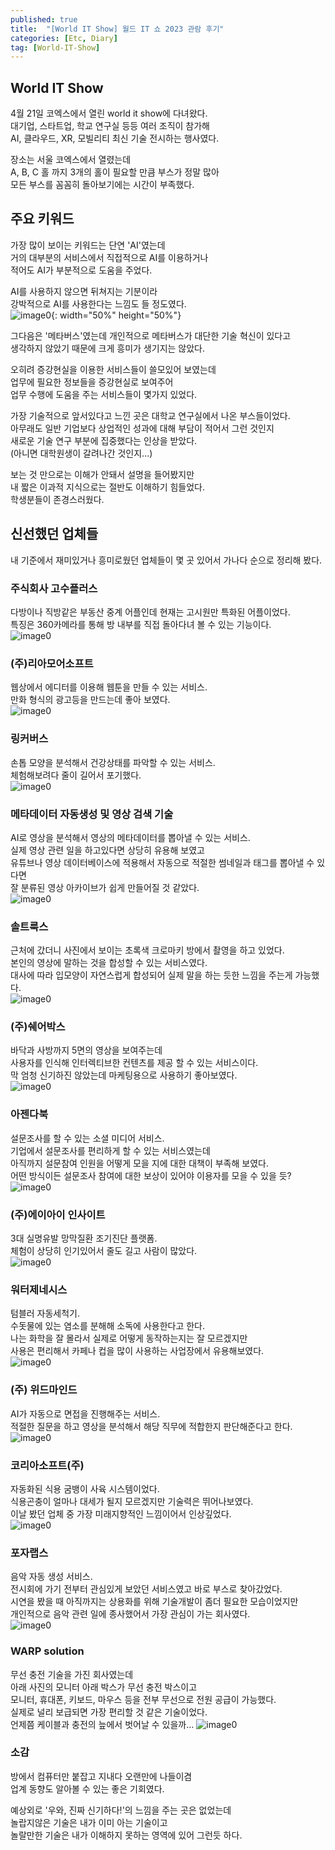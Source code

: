 ```yaml
---
published: true
title:  "[World IT Show] 월드 IT 쇼 2023 관람 후기"
categories: [Etc, Diary]
tag: [World-IT-Show]
---
```


## World IT Show
4월 21일 코엑스에서 열린 world it show에 다녀왔다.  
대기업, 스타트업, 학교 연구실 등등 여러 조직이 참가해  
AI, 클라우드, XR, 모빌리티 최신 기술 전시하는 행사였다.  

장소는 서울 코엑스에서 열렸는데  
A, B, C 홀 까지 3개의 홀이 필요할 만큼 부스가 정말 많아  
모든 부스를 꼼꼼히 돌아보기에는 시간이 부족했다.    

## 주요 키워드

가장 많이 보이는 키워드는 단연 'AI'였는데  
거의 대부분의 서비스에서 직접적으로 AI를 이용하거나  
적어도 AI가 부분적으로 도움을 주었다.  

AI를 사용하지 않으면 뒤쳐지는 기분이라  
강박적으로 AI를 사용한다는 느낌도 들 정도였다.  
![image0](/images/2023-04-21-world_it_show_actual_ai.png){: width="50%" height="50%"}    

그다음은 '메타버스'였는데 개인적으로 메타버스가 대단한 기술 혁신이 있다고  
생각하지 않았기 때문에 크게 흥미가 생기지는 않았다.  

오히려 증강현실을 이용한 서비스들이 쓸모있어 보였는데  
업무에 필요한 정보들을 증강현실로 보여주어  
업무 수행에 도움을 주는 서비스들이 몇가지 있었다.  

가장 기술적으로 앞서있다고 느낀 곳은 대학교 연구실에서 나온 부스들이었다.  
아무래도 일반 기업보다 상업적인 성과에 대해 부담이 적어서 그런 것인지  
새로운 기술 연구 부분에 집중했다는 인상을 받았다.   
(아니면 대학원생이 갈려나간 것인지...)  

보는 것 만으로는 이해가 안돼서 설명을 들어봤지만  
내 짧은 이과적 지식으로는 절반도 이해하기 힘들었다.  
학생분들이 존경스러웠다.  


## 신선했던 업체들

내 기준에서 재미있거나 흥미로웠던 업체들이 몇 곳 있어서 가나다 순으로 정리해 봤다.  


### 주식회사 고수플러스
다방이나 직방같은 부동산 중계 어플인데 현재는 고시원만 특화된 어플이었다.  
특징은 360카메라를 통해 방 내부를 직접 돌아다녀 볼 수 있는 기능이다.  
![image0](/images/2023-04-21-world_it_show_gosuplus.JPG)  

### (주)리아모어소프트
웹상에서 에디터를 이용해 웹툰을 만들 수 있는 서비스.  
만화 형식의 광고등을 만드는데 좋아 보였다.  
![image0](/images/2023-04-21-world_it_show_riamore.JPG)  

### 링커버스
손톱 모양을 분석해서 건강상태를 파악할 수 있는 서비스.  
체험해보려다 줄이 길어서 포기했다.  
![image0](/images/2023-04-21-world_it_show_linkerbus.JPG)  

### 메타데이터 자동생성 및 영상 검색 기술
AI로 영상을 분석해서 영상의 메타데이터를 뽑아낼 수 있는 서비스.  
실제 영상 관련 일을 하고있다면 상당히 유용해 보였고  
유튜브나 영상 데이터베이스에 적용해서 자동으로 적절한 썸네일과 태그를 뽑아낼 수 있다면  
잘 분류된 영상 아카이브가 쉽게 만들어질 것 같았다.  
![image0](/images/2023-04-21-world_it_show_metadata_video.JPG)  

### 솔트룩스
근처에 갔더니 사진에서 보이는 초록색 크로마키 방에서 촬영을 하고 있었다.  
본인의 영상에 말하는 것을 합성할 수 있는 서비스였다.  
대사에 따라 입모양이 자연스럽게 합성되어 실제 말을 하는 듯한 느낌을 주는게 가능했다.  
![image0](/images/2023-04-21-world_it_show_saltlux.JPG)  

### (주)쉐어박스
바닥과 사방까지 5면의 영상을 보여주는데  
사용자를 인식해 인터렉티브한 컨텐츠를 제공 할 수 있는 서비스이다.  
막 엄청 신기하진 않았는데 마케팅용으로 사용하기 좋아보였다.  
![image0](/images/2023-04-21-world_it_show_sharebox.JPG)  

### 아젠다북
설문조사를 할 수 있는 소셜 미디어 서비스.  
기업에서 설문조사를 편리하게 할 수 있는 서비스였는데  
아직까지 설문참여 인원을 어떻게 모을 지에 대한 대책이 부족해 보였다.  
어떤 방식이든 설문조사 참여에 대한 보상이 있어야 이용자를 모을 수 있을 듯?  
![image0](/images/2023-04-21-world_it_show_agendabook.JPG)  

### (주)에이아이 인사이트
3대 실명유발 망막질환 조기진단 플랫폼.  
체험이 상당히 인기있어서 줄도 길고 사람이 많았다.  
![image0](/images/2023-04-21-world_it_show_ai_insight.JPG)  

### 워터제네시스
텀블러 자동세척기.  
수돗물에 있는 염소를 분해해 소독에 사용한다고 한다.  
나는 화학을 잘 몰라서 실제로 어떻게 동작하는지는 잘 모르겠지만  
사용은 편리해서 카페나 컵을 많이 사용하는 사업장에서 유용해보였다.  
![image0](/images/2023-04-21-world_it_show_watergenesis.JPG)  

### (주) 위드마인드
AI가 자동으로 면접을 진행해주는 서비스.  
적절한 질문을 하고 영상을 분석해서 해당 직무에 적합한지 판단해준다고 한다.  
![image0](/images/2023-04-21-world_it_show_withmind.JPG)  

### 코리아소프트(주)
자동화된 식용 굼뱅이 사육 시스템이었다.  
식용곤충이 얼마나 대세가 될지 모르겠지만 기술력은 뛰어나보였다.  
이날 봤던 업체 중 가장 미래지향적인 느낌이어서 인상깊었다.  
![image0](/images/2023-04-21-world_it_show_koreasoft.JPG)  

### 포자랩스
음악 자동 생성 서비스.  
전시회에 가기 전부터 관심있게 보았던 서비스였고 바로 부스로 찾아갔었다.  
시연을 봤을 때 아직까지는 상용화를 위해 기술개발이 좀더 필요한 모습이었지만  
개인적으로 음악 관련 일에 종사했어서 가장 관심이 가는 회사였다.  
![image0](/images/2023-04-21-world_it_show_pozalaps.JPG)  

### WARP solution
무선 충전 기술을 가진 회사였는데  
아래 사진의 모니터 아래 박스가 무선 충전 박스이고  
모니터, 휴대폰, 키보드, 마우스 등을 전부 무선으로 전원 공급이 가능했다.  
실제로 널리 보급되면 가장 편리할 것 같은 기술이었다.  
언제쯤 케이블과 충전의 늪에서 벗어날 수 있을까...
![image0](/images/2023-04-21-world_it_show_wrap.JPG)  


### 소감
방에서 컴퓨터만 붙잡고 지내다 오랜만에 나들이겸  
업계 동향도 알아볼 수 있는 좋은 기회였다.  

예상외로 '우와, 진짜 신기하다!'의 느낌을 주는 곳은 없었는데  
놀랍지않은 기술은 내가 이미 아는 기술이고  
놀랄만한 기술은 내가 이해하지 못하는 영역에 있어 그런듯 하다.  